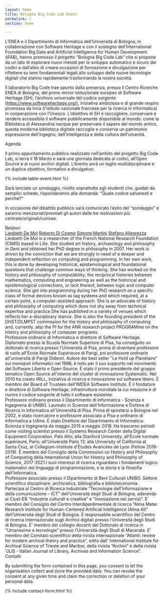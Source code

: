 ```yaml
---
layout: home
title: Bologna Big Code Lab Event
permalink: /
section: home

---
```


L’ENEA e il Dipartimento di Informatica dell’Università di Bologna, in collaborazione con Software Heritage e con il sostegno dell’International Foundation Big Data and Artificial Intelligence for Human Development (iFAB), hanno promosso il progetto “Bologna Big Code Lab” che si propone da un lato di esplorare nuovi metodi per lo sviluppo automatico e sicuro dei codici e dall’altro di creare occasioni di formazione e divulgazione per riflettere su temi fondamentali legati allo sviluppo delle nuove tecnologie digitali che stanno rapidamente trasformando la nostra società.  
 
Il laboratorio Big Code trae spunto dalla presenza, presso il Centro Ricerche ENEA di Bologna, del primo mirror istituzionale europeo di Software Heritage (SH), l’archivio universale del codice sorgente (https://www.softwareheritage.org/), iniziativa ambiziosa e di grande respiro promossa da Inria (l’istituto nazionale francese per la ricerca in informatica) in cooperazione con l’Unesco. L’obiettivo di SH è raccogliere, conservare e rendere accessibile il software pubblicamente disponibile al mondo: come la Biblioteca di Alessandria nacque per preservare il sapere del mondo antico, questa moderna biblioteca digitale raccoglie e conserva un patrimonio espressione dell’ingegno, dell’intelligenza e della cultura dell’umanità.

<div class="py-4 h3" id="agenda">
    Agenda
</div>

Il primo appuntamento pubblico realizzato nell’ambito del progetto Big Code Lab, si terrà il 16 Marzo e sarà una giornata dedicata ai codici, all’Open Source e ai nuovi archivi digitali. L’evento avrà un taglio multidisciplinare e un duplice obiettivo, formativo e divulgativo:

{% include table-event.html %}
 
Sarà lanciato un sondaggio, rivolto soprattutto agli studenti che, guidati da semplici schede, risponderanno alla domanda:
“Quale codice salveresti e perché?”
 
In occasione del dibattito pubblico sarà comunicato l’esito del “sondaggio” e saranno menzionati/premiati gli autori delle tre motivazioni più centrate/originali/curiose.

<div class="py-4 h3" id="relatori">
    Relatori
</div>

<div class="row">
  <div class="col-4">
    <div class="list-group" id="list-tab" role="tablist">
      <a class="list-group-item list-group-item-action active" id="list-home-list" data-toggle="list" href="#list-home" role="tab" aria-controls="home">Liesbeth De Mol</a>
      <a class="list-group-item list-group-item-action" id="list-profile-list" data-toggle="list" href="#list-profile" role="tab" aria-controls="profile">Roberto Di Cosmo</a>
      <a class="list-group-item list-group-item-action" id="list-messages-list" data-toggle="list" href="#list-messages" role="tab" aria-controls="messages">Simone Martini</a>
      <a class="list-group-item list-group-item-action" id="list-settings-list" data-toggle="list" href="#list-settings" role="tab" aria-controls="settings">Stefano Allegrezza</a>
    </div>
  </div>
  <div class="col-8">
    <div class="tab-content" id="nav-tabContent">
      <div class="tab-pane fade show active" id="list-home" role="tabpanel" aria-labelledby="list-home-list">Liesbeth De Mol is a researcher of the French National Research Foundation (CNRS) based in Lille. She studied art history, archaeology and philosophy in Gent and obtained her PhD degree in philosophy in 2007. Her work is driven by the conviction that we are strongly in need of a deeper and independent reflection on computing and programming. In her own work, this is done by developing historical, epistemological and foundational questions that challenge common ways of thinking. She has worked on the history and philosophy of computability; the reciprocal histories between mathematics, computing and engineering as well as the historical and epistemological connections, or lack thereof, between logic and computer science. She got into programming during her PhD research on a specific class of formal devices known as tag systems and which required, at a certain point, a computer-assisted approach. She is an advocate of history and philosophy of computing which does not shy away from technical expertise and practice.She has published in a variety of venues which reflects her a-disciplinary stance. She is also the founding president of the DHST/DLMPST commission for the history and philosophy of computing and, currently, also the PI for the ANR research project PROGRAMme on the history and philosophy of computer programs.</div>
      <div class="tab-pane fade" id="list-profile" role="tabpanel" aria-labelledby="list-profile-list">Professore ordinario di Informatica e direttore di Software Heritage. Diplomato presso la Scuola Normale Superiore di Pisa, ha conseguito un dottorato di ricerca presso l'Università di Pisa, prima di diventare professore di ruolo all'École Normale Supérieure di Parigi, poi professore ordinario all'università di Parigi Diderot. Autore del best seller "Le Hold up Planétaire" sui monopoli informatici nel 1998, è noto per il suo supporto nel movimento del Software Liberto e Open Source. È stato il primo presidente del gruppo tematico Open Source all'interno del cluster di innovazione Systematic. Nel 2010 ha creato IRILL, iniziativa di ricerca e innovazione sul software libero. È membro del Board of Trustees dell'IMDEA Software Institute. È il fondatore e direttore di Software Heritage, infrastruttura mondiale la cui missione è di riunire il codice sorgente di tutto il software esistente.</div>
      <div class="tab-pane fade" id="list-messages" role="tabpanel" aria-labelledby="list-messages-list">Professore ordinario presso il Dipartimento di Informatica - Scienza e Ingegneria di UNIBO. Laureato in Scienze dell'Informazione e Dottore di Ricerca in Informatica all'Università di Pisa. Prima di spostarsi a Bologna nel 2002, è stato ricercatore e professore associato a Pisa e ordinario di Informatica a Udine. È stato Direttore del Dipartimento di Informatica-Scienza e Ingegneria da maggio 2015 a maggio 2018. Ha trascorso periodi come visiting scientist presso il Systems Research Center della Digital Equipment Corporation, Palo Alto; alla Stanford University; all'École normale supérieure, Paris; all'Université Paris 13; alla University of California at Santa Cruz, al Collegium-Institute d'Études Avancées de Lyon (Fellow 2018-2019). È membro del Consiglio della Commission on History and Philosophy of Computing della International Union for History and Philosophy of Science, 2017-2021.I suoi interessi di ricerca riguardano i fondamenti logico matematici dei linguaggi di programmazione, e la storia e la filosofia dell'informatica.</div>
      <div class="tab-pane fade" id="list-settings" role="tabpanel" aria-labelledby="list-settings-list">Professore associato presso il Dipartimento di Beni Culturali UNIBO. Settore scientifico disciplinare: archivistica, bibliografia e biblioteconomia. Partecipa al Centro di Ricerca Industriale “Tecnologie dell’Informazione e della comunicazione – ICT” dell’Università degli Studi di Bologna, aderendo ai Clust-ER “Industrie culturali e creative” e “Innovazione nei servizi”. E’ membro del Consiglio del Centro Interdipardimentale di ricerca “Alma Mater Research Institute for Human-Centered Artificial Intelligence (Alma AI)” dell’Università degli Studi di Bologna. È responsabile scientifico del Centro di ricerca internazionale sugli Archivi digitali presso l'Università degli Studi di Bologna. E’ membro del collegio docenti del Dottorato di ricerca in “Umanesimo e tecnologie” presso l’Università degli Studi di Macerata. E' membro del Comitato scientifico della rivista internazionale “Atlanti: review for modern archival theory and practice”, edita dall’ International Institute for Archival Science of Trieste and Maribor, della rivista “Archivi” e della rivista “JLIS - Italian Journal of Library, Archives and Information Science”.</div>
    </div>
  </div>
</div>

<!-- <div class="list-group list-group-flush">
  <a href="#" target="_blank" class="rounded list-group-item list-group-item-action list-group-item-primary mb-1">Liesbeth De Mol - permanent researcher at CNRS. </a>
  <a href="#" target="_blank" class="rounded list-group-item list-group-item-action list-group-item-primary mb-1">Roberto Di Cosmo - </a>
  <a href="#" target="_blank" class="rounded list-group-item list-group-item-action list-group-item-primary mb-1" tabindex="-1" aria-disabled="true">Simone Martini - </a>
  <a href="#" target="_blank" class="rounded list-group-item list-group-item-action list-group-item-primary mb-1" tabindex="-1" aria-disabled="true">Stefano Allegrezza - </a>
</div> -->

<div class="py-4 h2" id="contatti">
    Contatti
</div>

By submitting the form contained in this page, you consent to let the organisation collect and store the provided data. 
You can revoke the consent at any given time and claim the correction or deletion of your personal data.

{% include contact-form.html %}
